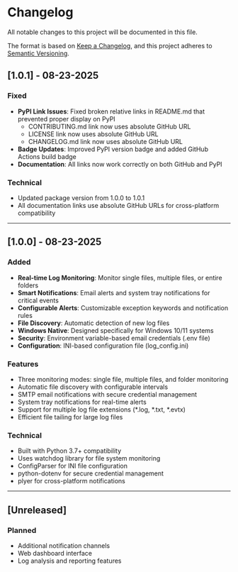 # Changelog

All notable changes to this project will be documented in this file.

The format is based on [Keep a Changelog](https://keepachangelog.com/en/1.0.0/),
and this project adheres to [Semantic Versioning](https://semver.org/spec/v2.0.0.html).

## [1.0.1] - 08-23-2025

### Fixed
- **PyPI Link Issues**: Fixed broken relative links in README.md that prevented proper display on PyPI
  - CONTRIBUTING.md link now uses absolute GitHub URL
  - LICENSE link now uses absolute GitHub URL  
  - CHANGELOG.md link now uses absolute GitHub URL
- **Badge Updates**: Improved PyPI version badge and added GitHub Actions build badge
- **Documentation**: All links now work correctly on both GitHub and PyPI

### Technical
- Updated package version from 1.0.0 to 1.0.1
- All documentation links use absolute GitHub URLs for cross-platform compatibility

---

## [1.0.0] - 08-23-2025

### Added
- **Real-time Log Monitoring**: Monitor single files, multiple files, or entire folders
- **Smart Notifications**: Email alerts and system tray notifications for critical events
- **Configurable Alerts**: Customizable exception keywords and notification rules
- **File Discovery**: Automatic detection of new log files
- **Windows Native**: Designed specifically for Windows 10/11 systems
- **Security**: Environment variable-based email credentials (.env file)
- **Configuration**: INI-based configuration file (log_config.ini)

### Features
- Three monitoring modes: single file, multiple files, and folder monitoring
- Automatic file discovery with configurable intervals
- SMTP email notifications with secure credential management
- System tray notifications for real-time alerts
- Support for multiple log file extensions (*.log, *.txt, *.evtx)
- Efficient file tailing for large log files

### Technical
- Built with Python 3.7+ compatibility
- Uses watchdog library for file system monitoring
- ConfigParser for INI file configuration
- python-dotenv for secure credential management
- plyer for cross-platform notifications

---

## [Unreleased]

### Planned
- Additional notification channels
- Web dashboard interface
- Log analysis and reporting features
